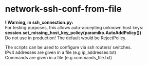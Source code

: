 # network-ssh-conf-from-file

**! Warning, in ssh_connection.py:**  
For testing purposes, this allows auto-accepting unknown host keys:  
**session.set_missing_host_key_policy(paramiko.AutoAddPolicy())**  
Do not use in production! The default would be RejectPolicy.  

The scripts can be used to configure via ssh routers/ switches.  
IPv4 addresses are given in a file (e.g ip_addresses.txt)  
Commands are given in a file (e.g commands_file.txt)
